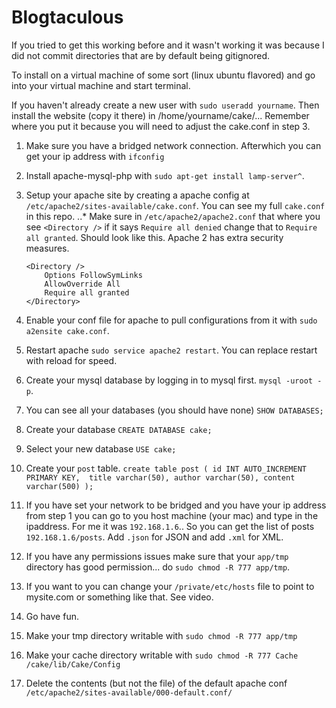 Blogtaculous
=======
If you tried to get this working before and it wasn't working it was because I did not commit directories that are by default being gitignored. 

To install on a virtual machine of some sort (linux ubuntu flavored) and go into your virtual machine and start terminal. 

If you haven't already create a new user with `sudo useradd yourname`. Then install the website (copy it there) in /home/yourname/cake/... Remember where you put it because you will need to adjust the cake.conf in step 3. 

1.  Make sure you have a bridged network connection. Afterwhich you can get your ip address with `ifconfig`
2.  Install apache-mysql-php with `sudo apt-get install lamp-server^`.
3.  Setup your apache site by creating a apache config at `/etc/apache2/sites-available/cake.conf`. You can see my full `cake.conf` in this repo.
..*  Make sure in `/etc/apache2/apache2.conf` that where you see `<Directory />` if it says `Require all denied` change that to `Require all granted`. Should look like this. Apache 2 has extra security measures. 
    ```
    <Directory />
        Options FollowSymLinks
        AllowOverride All
        Require all granted
    </Directory>
    ```

4.  Enable your conf file for apache to pull configurations from it with `sudo a2ensite cake.conf`.
5.  Restart apache `sudo service apache2 restart`. You can replace restart with reload for speed.
6.  Create your mysql database by logging in to mysql first. `mysql -uroot -p`.
7.  You can see all your databases (you should have none) `SHOW DATABASES;`
8.  Create your database `CREATE DATABASE cake;`
9.  Select your new database `USE cake;`
10.  Create your `post` table. `create table post ( id INT AUTO_INCREMENT PRIMARY KEY,  title varchar(50), author varchar(50), content varchar(500) );`
11.  If you have set your network to be bridged and you have your ip address from step 1 you can go to you host machine (your mac) and type in the ipaddress. For me it was `192.168.1.6`.. So you can get the list of posts `192.168.1.6/posts`. Add `.json` for JSON and add `.xml` for XML.
12.  If you have any permissions issues make sure that your `app/tmp` directory has good permission... do `sudo chmod -R 777 app/tmp`.
13.  If you want to you can change your `/private/etc/hosts` file to point to mysite.com or something like that. See video.
14.  Go have fun.
15.  Make your tmp directory writable with `sudo chmod -R 777 app/tmp`
16.  Make your cache directory writable with `sudo chmod -R 777 Cache /cake/lib/Cake/Config`
17.  Delete the contents (but not the file) of the default apache conf `/etc/apache2/sites-available/000-default.conf/`
